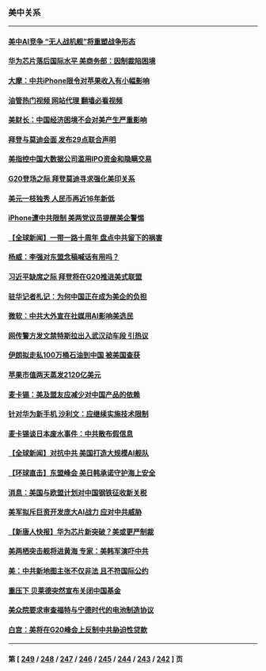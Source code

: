 ### 美中关系
---
#### [美中AI竞争 “无人战机舰”将重塑战争形态](../../pages/nf1412576/n14069887.md?09090845) 
#### [华为芯片落后国际水平 美商务部：因制裁陷困境](../../pages/nf1412576/n14069911.md?09090845) 
#### [大摩：中共iPhone限令对苹果收入有小幅影响](../../pages/nf1412576/n14069821.md?09090845) 
#### [油管热门视频 网站代理 翻墙必看视频](http://138.2.39.72:81/youtube.html?epic-marker?09090845)
#### [美财长：中国经济困境不会对美产生严重影响](../../pages/nf1412576/n14069871.md?09090845) 
#### [拜登与莫迪会面 发布29点联合声明](../../pages/nf1412576/n14069873.md?09090845) 
#### [美指控中国大数据公司滥用IPO资金和隐瞒交易](../../pages/nf1412576/n14069277.md?09090845) 
#### [G20登场之际 拜登莫迪寻求强化美印关系](../../pages/nf1412576/n14069605.md?09090845) 
#### [美元一枝独秀 人民币再近16年新低](../../pages/nf1412576/n14069691.md?09090845) 
#### [iPhone遭中共限制 美两党议员提醒美企警惕](../../pages/nf1412576/n14069525.md?09090845) 
#### [【全球新闻】一带一路十周年 盘点中共留下的祸害](../../pages/nf1412576/n14069491.md?09090845) 
#### [杨威：李强对东盟念稿喊话有用吗？](../../pages/nf1412576/n14069206.md?09090845) 
#### [习近平缺席之际 拜登将在G20推进美式联盟](../../pages/nf1412576/n14068952.md?09090845) 
#### [驻华记者札记：为何中国正在成为美企的负担](../../pages/nf1412576/n14069113.md?09090845) 
#### [微软：中共大外宣在社媒用AI影响美选民](../../pages/nf1412576/n14069074.md?09090845) 
#### [网传警方发文禁特斯拉出入武汉动车段 引热议](../../pages/nf1412576/n14068818.md?09090845) 
#### [伊朗拟走私100万桶石油到中国 被美国查获](../../pages/nf1412576/n14069092.md?09090845) 
#### [苹果市值两天蒸发2120亿美元](../../pages/nf1412576/n14069017.md?09090845) 
#### [麦卡锡：美及盟友应减少对中国产品的依赖](../../pages/nf1412576/n14068836.md?09090845) 
#### [针对华为新手机 沙利文：应继续实施技术限制](../../pages/nf1412576/n14068740.md?09090845) 
#### [麦卡锡谈日本废水事件：中共散布假信息](../../pages/nf1412576/n14068741.md?09090845) 
#### [【全球新闻】对抗中共 美国打造大规模AI舰队](../../pages/nf1412576/n14068722.md?09090845) 
#### [【环球直击】东盟峰会 美日韩承诺守护海上安全](../../pages/nf1412576/n14068033.md?09090845) 
#### [消息：美国与欧盟计划对中国钢铁征收新关税](../../pages/nf1412576/n14068720.md?09090845) 
#### [美军拟斥巨资开发庞大AI战力 应对中共威胁](../../pages/nf1412576/n14068507.md?09090845) 
#### [【新唐人快报】华为芯片新突破？美或更严制裁](../../pages/nf1412576/n14068306.md?09090845) 
#### [美两栖突击舰将进黄海 专家：美韩军演吓中共](../../pages/nf1412576/n14068055.md?09090845) 
#### [美：中共新地图主张不仅非法 且不符国际公约](../../pages/nf1412576/n14068291.md?09090845) 
#### [重压下 贝莱德突然宣布关闭中国基金](../../pages/nf1412576/n14068308.md?09090845) 
#### [美众院要求审查福特与宁德时代的电池制造协议](../../pages/nf1412576/n14068277.md?09090845) 
#### [白宫：美将在G20峰会上反制中共胁迫性贷款](../../pages/nf1412576/n14068264.md?09090845) 

---
#### 第 [ [249](./249.md?09090845) / [248](./248.md?09090845) / [247](./247.md?09090845) / [246](./246.md?09090845) / [245](./245.md?09090845) / [244](./244.md?09090845) / [243](./243.md?09090845) / [242](./242.md?09090845) ] 页
